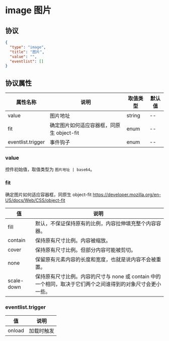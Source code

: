 # image 图片


## 协议

```json
{
  "type": "image",
  "title": "图片",
  "value": "",
  "eventlist": []
}
```

## 协议属性
| 属性名称 | 说明 | 取值类型 | 默认值 |
| ---- | ---- | ---- | ---- |
| value | 图片地址 | string | -- |
| fit | 确定图片如何适应容器框，同原生 object-fit | enum | -- |
| eventlist.trigger | 事件钩子 | enum | -- |

### value
控件初始值，取值类型为 `图片地址 | base64`。

### fit
确定图片如何适应容器框，同原生 object-fit https://developer.mozilla.org/en-US/docs/Web/CSS/object-fit

| 值 | 说明 |
| ---- | ---- |
| fill | 默认，不保证保持原有的比例，内容拉伸填充整个内容容器。 |
| contain | 保持原有尺寸比例。内容被缩放。 |
| cover | 保持原有尺寸比例。但部分内容可能被剪切。 |
| none | 保留原有元素内容的长度和宽度，也就是说内容不会被重置。 |
| scale-down | 保持原有尺寸比例。内容的尺寸与 none 或 contain 中的一个相同，取决于它们两个之间谁得到的对象尺寸会更小一些。 |

### eventlist.trigger
| 值 | 说明 |
| ---- | ---- |
| onload | 加载时触发 |

